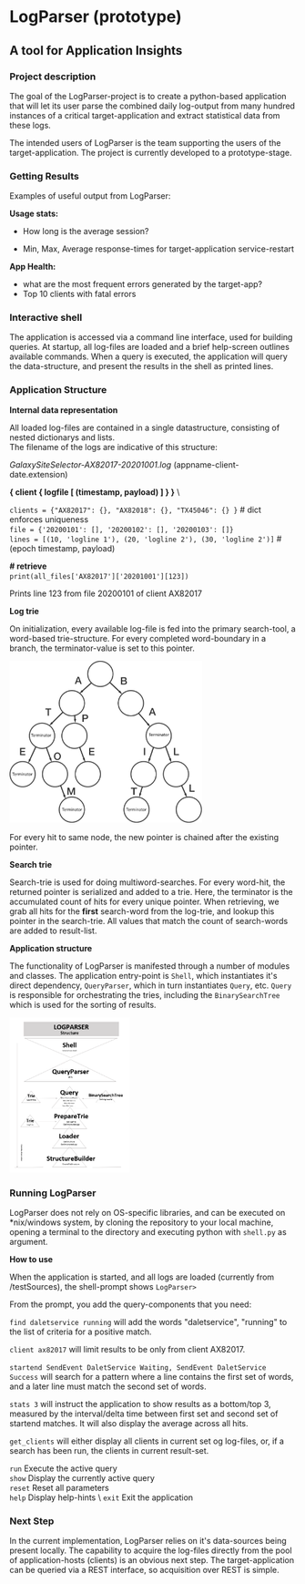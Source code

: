 # LogParser (prototype)
##  A tool for Application Insights ##



### Project description ###

The goal of the LogParser-project is to create a python-based application that will let its user parse the combined daily log-output from many hundred instances of a critical target-application and extract statistical data from these logs.

The intended users of LogParser is the team supporting the users of the target-application.
The project is currently developed to a prototype-stage.

### Getting Results ###

Examples of useful output from LogParser:

**Usage stats:** 

- How long is the average session?

- Min, Max, Average response-times for target-application service-restart

**App Health:**

- what are the most frequent errors generated by the target-app?
- Top 10 clients with fatal errors

### Interactive shell ###

The application is accessed via a command line interface, used for building queries. At startup, all log-files are loaded and a brief help-screen outlines available commands. When a query is executed, the application will query the data-structure, and present the results in the shell as printed lines.

### Application Structure ###

**Internal data representation**

All loaded log-files are contained in a single datastructure, consisting of nested dictionarys and lists. \
The filename of the logs are indicative of this structure:

*GalaxySiteSelector-AX82017-20201001.log*    (appname-client-date.extension)

**{ client { logfile [ (timestamp, payload) ] } }** \

`clients = {"AX82017": {}, "AX82018": {}, "TX45046": {} }` # dict enforces uniqueness \
`file = {'20200101': [], '20200102': [], '20200103': []}`\
`lines = [(10, 'logline 1'), (20, 'logline 2'), (30, 'logline 2')]`  # (epoch timestamp, payload) 

**\# retrieve** \
`print(all_files['AX82017']['20201001'][123]) ` 

Prints line 123 from file 20200101 of client AX82017 

**Log trie**

On initialization, every available log-file is fed into the primary search-tool, a word-based trie-structure. For every completed word-boundary in a branch, the terminator-value is set to this pointer.

<img src="https://github.com/FaderVader/LogParser/blob/master/img/trie-tree_terminators.png?raw=true" alt="trie-tree_terminators.png" style="zoom:33%;" />

For every hit to same node, the new pointer is chained after the existing pointer.

**Search trie**

Search-trie is used for doing multiword-searches. For every word-hit, the returned pointer is serialized and added to a trie. Here, the terminator is the accumulated count of hits for every unique pointer. When retrieving, we grab all hits for the **first** search-word from the log-trie, and lookup this pointer in the search-trie. All values that match the count of search-words are added to result-list.

**Application structure**

The functionality of LogParser is manifested through a number of modules and classes. The application entry-point is `Shell`, which instantiates it's direct dependency, `QueryParser`, which in turn instantiates `Query`, etc. `Query` is responsible for orchestrating the tries, including the `BinarySearchTree` which is used for the sorting of results.

<img src="https://github.com/FaderVader/LogParser/blob/master/img/LogParser_Architecture_medium.png?raw=true" alt="LogParser_Architecture.png" style="zoom:33%;" />



### Running LogParser ###

LogParser does not rely on OS-specific libraries, and can be executed on *nix/windows system, by cloning the repository to your local machine, opening a terminal to the directory and executing python with `shell.py` as argument.

**How to use**

When the application is started, and all logs are loaded (currently from /testSources), the shell-prompt shows `LogParser>`

From the prompt, you add the query-components that you need:

`find daletservice running` will add the words "daletservice", "running" to the list of criteria for a positive match.

`client ax82017` will limit results to be only from client AX82017.

`startend SendEvent DaletService Waiting, SendEvent DaletService Success` will search for a pattern where a line contains the first set of words, and a later line must match the second set of words.

`stats 3` will instruct the application to show results as a bottom/top 3, measured by the interval/delta time between first set and second set of startend matches. It will also display the average across all hits.

`get_clients` will either display all clients in current set og log-files, or, if a search has been run, the clients in current result-set.

`run`		    Execute the active query \
`show`		  Display the currently active query \
`reset` 	   Reset all parameters \
`help`		  Display help-hints \ 
`exit`		  Exit the application 



### Next Step ###

In the current implementation, LogParser relies on it's data-sources being present locally. The capability to acquire the log-files directly from the pool of application-hosts (clients) is an obvious next step. The target-application can be queried via a REST interface, so acquisition over REST is simple.



